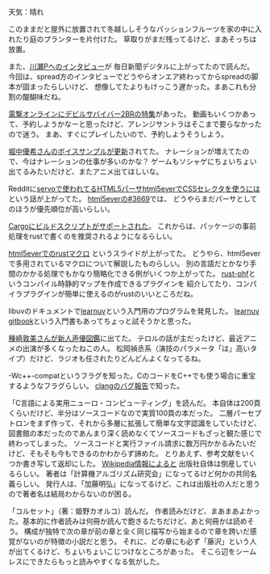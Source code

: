 天気：晴れ

このままだと屋外に放置されて冬越ししそうなパッションフルーツを家の中に入れたり庭のプランターを片付けた。
草取りがまだ残ってるけど、まあそっちは放置。

また、[川瀬Pへのインタビュー](http://mantan-web.jp/2014/11/01/20141031dog00m200018000c.html)が
毎日新聞デジタルに上がってたので読んだ。
今回は、spread方のインタビューでどうやらオンエア終わってからspreadの脚本が固まったらしいけど、
想像してたよりもけっこう遅かった。まあこれも分割の醍醐味だね。

[電撃オンラインにデビルサバイバー2BRの特集](http://dengekionline.com/elem/000/000/948/948220/)があった。
動画もいくつかあって、予約しようかなーと思ったけど、アレンジサントラはそこまで要らなかったので迷う。
まあ、すぐにプレイしたいので、予約しようそうしよう。

[堀中優希さんのボイスサンプルが更新](http://www.kenproduction.co.jp/member.php?mem=w89)されてた。
ナレーションが増えてたので、今はナレーションの仕事が多いのかな？
ゲームもソシャゲにちょいちょい出てるみたいだけど、またアニメ出てほしいな。

Redditに[servoで使われてるHTML5パーサhtml5everでCSSセレクタを使うには](http://www.reddit.com/r/rust/comments/2k4s0w/is_it_possible_to_use_html5ever_and_servos_css/)という話が上がってた。
[html5everの#3669](https://github.com/servo/servo/issues/3669)では、
どうやらまだパーサとしてのほうが優先順位が高いらしい。

[Cargoにビルドスクリプトがサポートされた](http://doc.crates.io/build-script.html)。
これからは、パッケージの事前処理をrustで書くのを推奨されるようになるらしい。

[html5everでのrustマクロ](http://kmcallister.github.io/talks/rust/2014-rust-macros/slides.html)
というスライドが上がってた。
どうやら、html5everで多用されているマクロについて解説したものらしい。
別の言語だとかなり手間のかかる処理でもかなり簡略化できる例がいくつか上がってた。
[rust-phf](https://github.com/sfackler/rust-phf)というコンパイル時静的マップを作成できるプラグインを
紹介してたり、コンパイラプラグインが簡単に使えるのがrustのいいところだね。

libuvのドキュメントで[learnuv](https://github.com/thlorenz/learnuv)という入門用のプログラムを発見した。
[learnuv gitbook](http://thlorenz.github.io/learnuv/book)という入門書もあってちょっと試そうかと思った。

[種崎敦美さんが新人声優図鑑](http://ddnavi.com/news/212724/)に出てた。
テロルの話が主だったけど、最近アニメの出演が多くなったねこの人。
松岡禎丞系（演技のパラメータ「は」高いタイプ）だけど、ラジオも任されたりどんどんよくなってるね。

-Wc++-compatというフラグを知った。CのコードをC++でも使う場合に重宝するようなフラグらしい。
[clangのバグ報告](http://llvm.org/bugs/show_bug.cgi?id=21524)で知った。

「C言語による実用ニューロ・コンピューティング」を読んだ。
本自体は200頁くらいだけど、半分はソースコードなので実質100頁の本だった。
二層パーセプトロンをまず作って、それから多層に拡張して簡単な文字認識をしていたけど、
図書館の本だったのであんまり深く読めなくてソースコードもざっと観た感じで終わってしまった。
ソースコードと実行ファイル請求に数万円かかるみたいだけど、そもそも今もできるのかわからず諦めた。
とりあえず、参考文献をいくつか書き写して返却にした。
[Wikipedia情報によると](http://ja.wikipedia.org/wiki/%E3%83%A9%E3%83%83%E3%82%BB%E3%83%AB#.E6.97.A5.E6.9C.AC.E8.AA.9E.EF.BC.88.E8.8B.B1.E8.AA.9E.E3.81.8B.E3.82.89.E3.81.AE.E6.B4.BE.E7.94.9F.E8.AA.9E.E3.82.92.E5.90.AB.E3.82.80.EF.BC.89)
出版社自体は倒産しているらしい。
著者は「計算機アルゴリズム研究会」になってるけど何かの共同名義らしい。
発行人は、「加藤明弘」になってるけど、これは出版社の人だと思うので著者名は結局わからないのが困る。

「コルセット」（著：姫野カオルコ）読んだ。
作者読みだけど、まあまあよかった。基本的に作者読みは何冊か読んで飽きるたちだけど、あと何冊かは読めそう。
構成が独特で次の章が前の章と全く同じ描写から始まるので章を跨いだ感覚がないのが特徴の小説だと思う。
それに、どの章にも必ず「藤沢」という人が出てくるけど、ちょいちょいこじつけなところがあった。
そこら辺をシームレスにできたらもっと読みやすくなる気がした。
